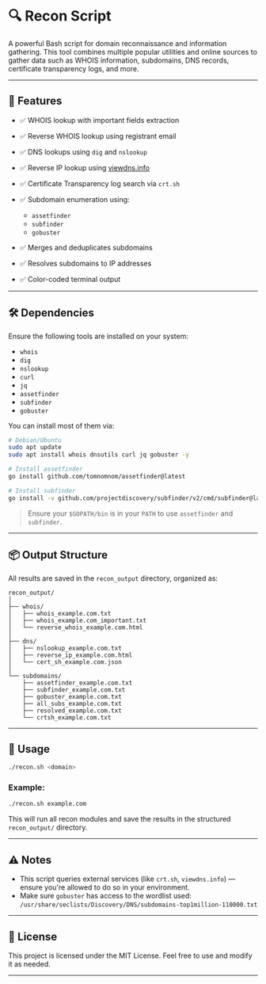 

# 🔍 Recon Script

A powerful Bash script for domain reconnaissance and information gathering. This tool combines multiple popular utilities and online sources to gather data such as WHOIS information, subdomains, DNS records, certificate transparency logs, and more.

---

## 📌 Features

* ✅ WHOIS lookup with important fields extraction
* ✅ Reverse WHOIS lookup using registrant email
* ✅ DNS lookups using `dig` and `nslookup`
* ✅ Reverse IP lookup using [viewdns.info](https://viewdns.info)
* ✅ Certificate Transparency log search via `crt.sh`
* ✅ Subdomain enumeration using:

  * `assetfinder`
  * `subfinder`
  * `gobuster`
* ✅ Merges and deduplicates subdomains
* ✅ Resolves subdomains to IP addresses
* ✅ Color-coded terminal output

---

## 🛠️ Dependencies

Ensure the following tools are installed on your system:

* `whois`
* `dig`
* `nslookup`
* `curl`
* `jq`
* `assetfinder`
* `subfinder`
* `gobuster`

You can install most of them via:

```bash
# Debian/Ubuntu
sudo apt update
sudo apt install whois dnsutils curl jq gobuster -y

# Install assetfinder
go install github.com/tomnomnom/assetfinder@latest

# Install subfinder
go install -v github.com/projectdiscovery/subfinder/v2/cmd/subfinder@latest
```

> Ensure your `$GOPATH/bin` is in your `PATH` to use `assetfinder` and `subfinder`.

---

## 📦 Output Structure

All results are saved in the `recon_output` directory, organized as:

```
recon_output/
│
├── whois/
│   ├── whois_example.com.txt
│   ├── whois_example.com_important.txt
│   └── reverse_whois_example.com.html
│
├── dns/
│   ├── nslookup_example.com.txt
│   ├── reverse_ip_example.com.html
│   └── cert_sh_example.com.json
│
└── subdomains/
    ├── assetfinder_example.com.txt
    ├── subfinder_example.com.txt
    ├── gobuster_example.com.txt
    ├── all_subs_example.com.txt
    ├── resolved_example.com.txt
    └── crtsh_example.com.txt
```

---

## 🚀 Usage

```bash
./recon.sh <domain>
```

### Example:

```bash
./recon.sh example.com
```

This will run all recon modules and save the results in the structured `recon_output/` directory.

---

## ⚠️ Notes

* This script queries external services (like `crt.sh`, `viewdns.info`) — ensure you're allowed to do so in your environment.
* Make sure `gobuster` has access to the wordlist used:
  `/usr/share/seclists/Discovery/DNS/subdomains-top1million-110000.txt`

---

## 📃 License

This project is licensed under the MIT License. Feel free to use and modify it as needed.

---


